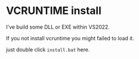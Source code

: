 # VCRUNTIME install

I've build some DLL or EXE within VS2022.

If you not install vcruntime you might failed to load it.

just double click ```install.bat``` here.